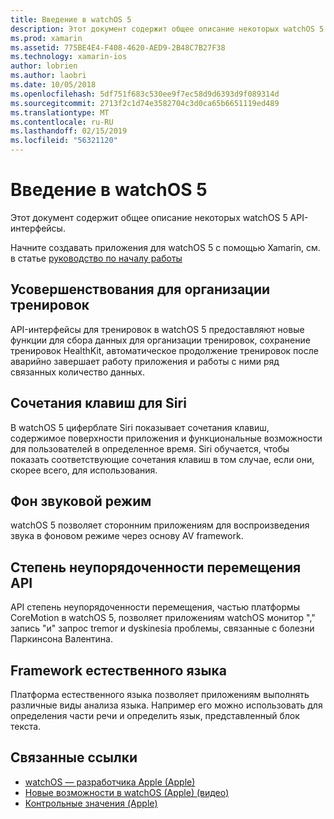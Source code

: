 ```yaml
---
title: Введение в watchOS 5
description: Этот документ содержит общее описание некоторых watchOS 5 API-интерфейсы для Xamarin.
ms.prod: xamarin
ms.assetid: 775BE4E4-F408-4620-AED9-2B48C7B27F38
ms.technology: xamarin-ios
author: lobrien
ms.author: laobri
ms.date: 10/05/2018
ms.openlocfilehash: 5df751f683c530ee9f7ec58d9d6393d9f089314d
ms.sourcegitcommit: 2713f2c1d74e3582704c3d0ca65b6651119ed489
ms.translationtype: MT
ms.contentlocale: ru-RU
ms.lasthandoff: 02/15/2019
ms.locfileid: "56321120"
---
```

# <a name="introduction-to-watchos-5"></a>Введение в watchOS 5

Этот документ содержит общее описание некоторых watchOS 5 API-интерфейсы.

Начните создавать приложения для watchOS 5 с помощью Xamarin, см. в статье [руководство по началу работы](~/ios/platform/introduction-to-ios12/get-started.md)

## <a name="workout-improvements"></a>Усовершенствования для организации тренировок

API-интерфейсы для тренировок в watchOS 5 предоставляют новые функции для сбора данных для организации тренировок, сохранение тренировок HealthKit, автоматическое продолжение тренировок после аварийно завершает работу приложения и работы с ними ряд связанных количество данных.

## <a name="siri-shortcuts"></a>Сочетания клавиш для Siri

В watchOS 5 циферблате Siri показывает сочетания клавиш, содержимое поверхности приложения и функциональные возможности для пользователей в определенное время. Siri обучается, чтобы показать соответствующие сочетания клавиш в том случае, если они, скорее всего, для использования.

## <a name="background-audio-mode"></a>Фон звуковой режим

watchOS 5 позволяет сторонним приложениям для воспроизведения звука в фоновом режиме через основу AV framework.

## <a name="movement-disorder-api"></a>Степень неупорядоченности перемещения API

API степень неупорядоченности перемещения, частью платформы CoreMotion в watchOS 5, позволяет приложениям watchOS монитор "," запись "и" запрос tremor и dyskinesia проблемы, связанные с болезни Паркинсона Валентина.

## <a name="natural-language-framework"></a>Framework естественного языка

Платформа естественного языка позволяет приложениям выполнять различные виды анализа языка. Например его можно использовать для определения части речи и определить язык, представленный блок текста.

## <a name="related-links"></a>Связанные ссылки

- [watchOS — разработчика Apple (Apple)](https://developer.apple.com/watchOS/)
- [Новые возможности в watchOS (Apple) (видео)](https://developer.apple.com/videos/play/wwdc2018/206/)
- [Контрольные значения (Apple)](https://www.apple.com/watch/)
